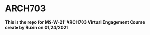 # ARCH703
#### This is the repo for MS-W-21' ARCH703 Virtual Engagement Course create by Ruxin on 01/24/2021

